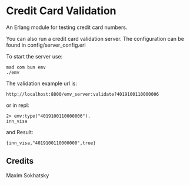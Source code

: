 Credit Card Validation
======================

An Erlang module for testing credit card numbers.

You can also run a credit card validation server. The configuration
can be found in config/server_config.erl

To start the server use:

    mad com bun emv
    ./emv

The validation example url is:

    http://localhost:8800/emv_server:validate?4019100110000006

or in repl:

    2> emv:type("4019100110000006").
    inn_visa

and Result:

    {inn_visa,"4019100110000000",true}

Credits
-------

Maxim Sokhatsky

